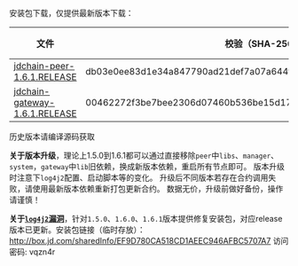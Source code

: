 安装包下载，仅提供最新版本下载：

|  文件   | 校验（SHA-256）  | 更新时间 | 文件大小 |
|  ----  | ----  | ----  | ----  |
| [jdchain-peer-1.6.1.RELEASE](https://storage.jd.com/jd.block.chain/jdchain-peer-1.6.1.RELEASE.zip)  | db03e0ee83d1e34a847790ad21def7a07a644f6803e9b2a318e35cb3db7663b0 | 2021/11/26  | 43.3M  |
| [jdchain-gateway-1.6.1.RELEASE](https://storage.jd.com/jd.block.chain/jdchain-gateway-1.6.1.RELEASE.zip)  | 00462272f3be7bee2306d07460b536be15d177885d96a3cbb358a0a0d4e991c2 | 2021/11/26  | 63.1M  |

历史版本请编译源码获取

**关于版本升级**，理论上1.5.0到1.6.1都可以通过直接移除`peer`中`libs`、`manager`、`system`，`gateway`中`lib`旧依赖，换成新版本依赖，重启所有节点即可。
版本升级时注意下`log4j2`配置、启动脚本等的变化。
升级后不同版本若存在合约调用失败，请使用最新版本依赖重新打包更新合约。
数据无价，升级前做好备份，操作请谨慎！

**关于[`log4j2`漏洞](https://github.com/apache/logging-log4j2/pull/608)**，针对`1.5.0`、`1.6.0`、`1.6.1`版本提供修复安装包，对应release版本已更新。安装包链接（临时存放）：http://box.jd.com/sharedInfo/EF9D780CA518CD1AEEC946AFBC5707A7  访问密码: vqzn4r
